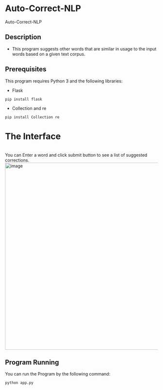 # Auto-Correct-NLP 

Auto-Correct-NLP 
## Description 
- This program suggests other words that are similar in usage to the input words based on a given text corpus. <br>
## Prerequisites
This program requires Python 3 and the following libraries: <br>
- Flask
```
pip install flask
```
- Collection and re
```
pip install Collection re
```

<h1>The Interface</h1><br>
You can Enter a word  and click submit button to see a list of suggested corrections.
<img width="617" alt="image" src="https://user-images.githubusercontent.com/108173949/229646802-ee15fbea-4e9e-4f2d-8272-4033076f4015.png">

## Program Running
You can run the Program by the following command: <br>
```
python app.py
```






